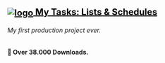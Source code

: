 <h1 id="logo"><a href="https://play.google.com/store/apps/details?id=com.stefanoskouzounis.mytasks" style= "color: black; font-size: 20px;"><img src="https://play-lh.googleusercontent.com/LuO3dPW1JXdKJZdS2mFeewDUGns0reppYDrEUyF0Rmudt6SRjh7ATApd928aEpGovjM=w240-h480-rw" alt="logo" style="border-radius:50% width:55px padding-right:2%" align= "center"/> My Tasks: Lists & Schedules</a></h1>

###### My first production project ever.

**🏅 Over 38.000 Downloads.**

